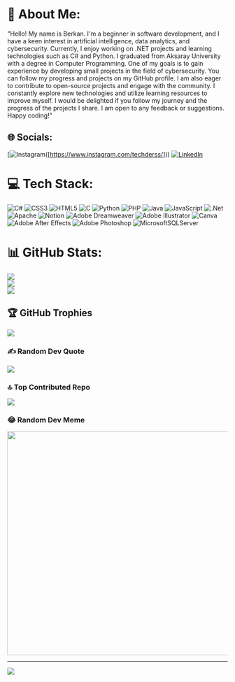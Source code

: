 # 💫 About Me:
"Hello! My name is Berkan. I'm a beginner in software development, and I have a keen interest in artificial intelligence, data analytics, and cybersecurity. Currently, I enjoy working on .NET projects and learning technologies such as C# and Python. I graduated from Aksaray University with a degree in Computer Programming. One of my goals is to gain experience by developing small projects in the field of cybersecurity. You can follow my progress and projects on my GitHub profile. I am also eager to contribute to open-source projects and engage with the community. I constantly explore new technologies and utilize learning resources to improve myself. I would be delighted if you follow my journey and the progress of the projects I share. I am open to any feedback or suggestions. Happy coding!"


## 🌐 Socials:
 [![Instagram](https://img.shields.io/badge/LinkedIn-%230077B5.svg?logo=Instagram&logoColor=white)([https://www.instagram.com/techderss/])) [![LinkedIn](https://img.shields.io/badge/LinkedIn-%230077B5.svg?logo=linkedin&logoColor=white)](https://www.linkedin.com/in/berkan-yumrukaya-95295222a/) 

# 💻 Tech Stack:
![C#](https://img.shields.io/badge/c%23-%23239120.svg?style=flat-square&logo=c-sharp&logoColor=white) ![CSS3](https://img.shields.io/badge/css3-%231572B6.svg?style=flat-square&logo=css3&logoColor=white) ![HTML5](https://img.shields.io/badge/html5-%23E34F26.svg?style=flat-square&logo=html5&logoColor=white) ![C](https://img.shields.io/badge/c-%2300599C.svg?style=flat-square&logo=c&logoColor=white) ![Python](https://img.shields.io/badge/python-3670A0?style=flat-square&logo=python&logoColor=ffdd54) ![PHP](https://img.shields.io/badge/php-%23777BB4.svg?style=flat-square&logo=php&logoColor=white) ![Java](https://img.shields.io/badge/java-%23ED8B00.svg?style=flat-square&logo=java&logoColor=white) ![JavaScript](https://img.shields.io/badge/javascript-%23323330.svg?style=flat-square&logo=javascript&logoColor=%23F7DF1E) ![.Net](https://img.shields.io/badge/.NET-5C2D91?style=flat-square&logo=.net&logoColor=white) ![Apache](https://img.shields.io/badge/apache-%23D42029.svg?style=flat-square&logo=apache&logoColor=white) ![Notion](https://img.shields.io/badge/Notion-%23000000.svg?style=flat-square&logo=notion&logoColor=white) ![Adobe Dreamweaver](https://img.shields.io/badge/Adobe%20Dreamweaver-FF61F6.svg?style=flat-square&logo=Adobe%20Dreamweaver&logoColor=white) ![Adobe Illustrator](https://img.shields.io/badge/adobeillustrator-%23FF9A00.svg?style=flat-square&logo=adobeillustrator&logoColor=white) ![Canva](https://img.shields.io/badge/Canva-%2300C4CC.svg?style=flat-square&logo=Canva&logoColor=white) ![Adobe After Effects](https://img.shields.io/badge/Adobe%20After%20Effects-9999FF.svg?style=flat-square&logo=Adobe%20After%20Effects&logoColor=white) ![Adobe Photoshop](https://img.shields.io/badge/adobephotoshop-%2331A8FF.svg?style=flat-square&logo=adobephotoshop&logoColor=white) ![MicrosoftSQLServer](https://img.shields.io/badge/Microsoft%20SQL%20Sever-CC2927?style=flat-square&logo=microsoft%20sql%20server&logoColor=white)
# 📊 GitHub Stats:
![](https://github-readme-stats.vercel.app/api?username=BerkannY&theme=swift&hide_border=false&include_all_commits=true&count_private=true)<br/>
![](https://github-readme-streak-stats.herokuapp.com/?user=BerkannY&theme=swift&hide_border=false)<br/>
![](https://github-readme-stats.vercel.app/api/top-langs/?username=BerkannY&theme=swift&hide_border=false&include_all_commits=true&count_private=true&layout=compact)

## 🏆 GitHub Trophies
![](https://github-profile-trophy.vercel.app/?username=BerkannY&theme=radical&no-frame=false&no-bg=true&margin-w=4)

### ✍️ Random Dev Quote
![](https://quotes-github-readme.vercel.app/api?type=horizontal&theme=radical)

### 🔝 Top Contributed Repo
![](https://github-contributor-stats.vercel.app/api?username=BerkannY&limit=5&theme=dark&combine_all_yearly_contributions=true)

### 😂 Random Dev Meme
<img src="https://rm.up.railway.app/" width="512px"/>

---
[![](https://visitcount.itsvg.in/api?id=BerkannY&icon=0&color=0)](https://visitcount.itsvg.in)

<!-- Proudly created with GPRM ( https://gprm.itsvg.in ) -->
